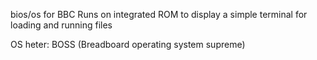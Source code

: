 bios/os for BBC
Runs on integrated ROM to display a simple terminal for loading and running files

OS heter:
BOSS (Breadboard operating system supreme)
